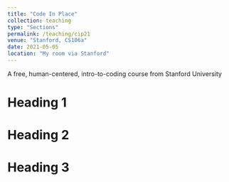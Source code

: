 ```yaml
---
title: "Code In Place"
collection: teaching
type: "Sections"
permalink: /teaching/cip21
venue: "Stanford, CS106a"
date: 2021-05-05
location: "My room via Stanford"
---
```

A free, human-centered, intro-to-coding course from Stanford University

Heading 1
======

Heading 2
======

Heading 3
======
